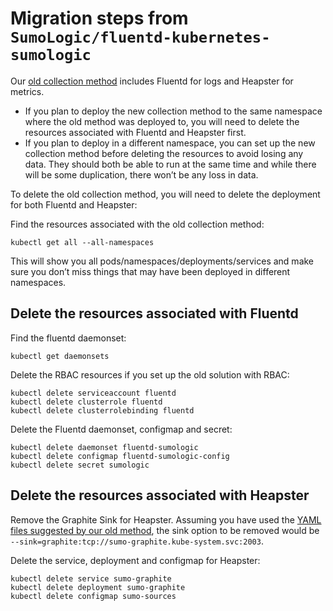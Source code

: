 # Migration steps from `SumoLogic/fluentd-kubernetes-sumologic`

Our [old collection method](https://github.com/SumoLogic/fluentd-kubernetes-sumologic)
includes Fluentd for logs and Heapster for metrics.

- If you plan to deploy the new collection method to the same namespace where
  the old method was deployed to, you will need to delete the resources
  associated with Fluentd and Heapster first.
- If you plan to deploy in a different namespace, you can set up the new
  collection method before deleting the resources to avoid losing any data.
  They should both be able to run at the same time and while there will be some duplication,
  there won’t be any loss in data.

To delete the old collection method, you will need to delete the deployment for both Fluentd and Heapster:

Find the resources associated with the old collection method:

```
kubectl get all --all-namespaces
```

This will show you all pods/namespaces/deployments/services and make sure you don’t miss
things that may have been deployed in different namespaces.

## Delete the resources associated with Fluentd

Find the fluentd daemonset:

```
kubectl get daemonsets
```

Delete the RBAC resources if you set up the old solution with RBAC:

```
kubectl delete serviceaccount fluentd
kubectl delete clusterrole fluentd
kubectl delete clusterrolebinding fluentd
```

Delete the Fluentd daemonset, configmap and secret:

```
kubectl delete daemonset fluentd-sumologic
kubectl delete configmap fluentd-sumologic-config
kubectl delete secret sumologic
```

## Delete the resources associated with Heapster

Remove the Graphite Sink for Heapster.
Assuming you have used the
[YAML files suggested by our old method](https://github.com/SumoLogic/fluentd-kubernetes-sumologic#step-4-set-up-heapster-for-metric-collection),
the sink option to be removed would be `--sink=graphite:tcp://sumo-graphite.kube-system.svc:2003`.

Delete the service, deployment and configmap for Heapster:

```
kubectl delete service sumo-graphite
kubectl delete deployment sumo-graphite
kubectl delete configmap sumo-sources
```
